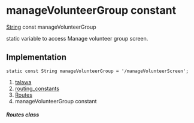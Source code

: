 
<div>

# manageVolunteerGroup constant

</div>


[String](https://api.flutter.dev/flutter/dart-core/String-class.html)
const manageVolunteerGroup



static variable to access Manage volunteer group screen.



## Implementation

``` language-dart
static const String manageVolunteerGroup = '/manageVolunteerScreen';
```







1.  [talawa](../../index.md)
2.  [routing_constants](../../constants_routing_constants/)
3.  [Routes](../../constants_routing_constants/Routes-class.md)
4.  manageVolunteerGroup constant

##### Routes class







